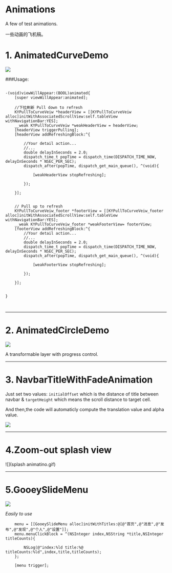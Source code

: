 # Animations

A few of test animations.

一些动画的飞机稿。

# 1. AnimatedCurveDemo


![](curverAnim_2.gif)

###Usage:

```objc

-(void)viewWillAppear:(BOOL)animated{
    [super viewWillAppear:animated];

    //下拉刷新 Pull down to refresh
    KYPullToCurveVeiw *headerView = [[KYPullToCurveVeiw alloc]initWithAssociatedScrollView:self.tableView withNavigationBar:YES];
    __weak KYPullToCurveVeiw *weakHeaderView = headerView;
    [headerView triggerPulling];
    [headerView addRefreshingBlock:^{
        
        //Your detail action...
        //...
        double delayInSeconds = 2.0;
        dispatch_time_t popTime = dispatch_time(DISPATCH_TIME_NOW, delayInSeconds * NSEC_PER_SEC);
        dispatch_after(popTime, dispatch_get_main_queue(), ^(void){
            
            [weakHeaderView stopRefreshing];
            
        });
        
    }];
    
    
    // Pull up to refresh
    KYPullToCurveVeiw_footer *footerView = [[KYPullToCurveVeiw_footer alloc]initWithAssociatedScrollView:self.tableView withNavigationBar:YES];
    __weak KYPullToCurveVeiw_footer *weakFooterView= footerView;
    [footerView addRefreshingBlock:^{
        //Your detail action...
        //...
        double delayInSeconds = 2.0;
        dispatch_time_t popTime = dispatch_time(DISPATCH_TIME_NOW, delayInSeconds * NSEC_PER_SEC);
        dispatch_after(popTime, dispatch_get_main_queue(), ^(void){
            
            [weakFooterView stopRefreshing];
            
        });
        
    }];

    
}



```

---



# 2. AnimatedCircleDemo

![](circleAnim.gif)

A transformable layer with progress control. 

---



# 3. NavbarTitleWithFadeAnimation

Just set two values: `initialOffset` which is the distance of title between navbar  & `targetHeight` which means the scroll distance to target cell. 

And then,the code will automaticly compute the translation value and alpha value.

![](NavbarTitleWithFadeAnimation.gif)

---




# 4.Zoom-out splash view

![](splash animatino.gif)

---



# 5.GooeySlideMenu
![](GooeySlideMenu.gif)

*Easily to use*

```objc
    menu = [[GooeySlideMenu alloc]initWithTitles:@[@"首页",@"消息",@"发布",@"发现",@"个人",@"设置"]];
    menu.menuClickBlock = ^(NSInteger index,NSString *title,NSInteger titleCounts){
        
        NSLog(@"index:%ld title:%@ titleCounts:%ld",index,title,titleCounts);
    };

    [menu trigger];
```
